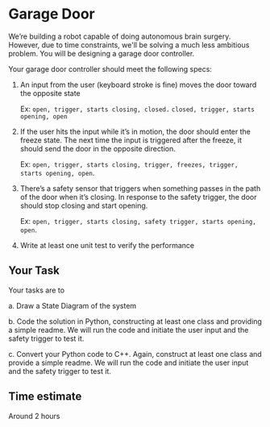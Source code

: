 # Garage Door

We’re building a robot capable of doing autonomous brain surgery.
However, due to time constraints, we'll be solving a much less ambitious
problem. You will be designing a garage door controller.

Your garage door controller should meet the following specs:

1.  An input from the user (keyboard stroke is fine) moves the door toward the opposite state

    Ex: `open, trigger, starts closing, closed.` `closed, trigger, starts opening, open`
1.  If the user hits the input while it’s in motion, the door should enter the freeze state. The next time the input is triggered after the freeze, it should send the door in the opposite direction.

    Ex: `open, trigger, starts closing, trigger, freezes, trigger, starts opening, open`.
1.  There’s a safety sensor that triggers when something passes in the path of the door when it’s closing. In response to the safety trigger, the door should stop closing and start opening.

    Ex: `open, trigger, starts closing, safety trigger, starts opening, open`.
1. Write at least one unit test to verify the performance

## Your Task

Your tasks are to

a. Draw a State Diagram of the system

b. Code the solution in Python, constructing at least one class and
providing a simple readme. We will run the code and initiate the user input and
the safety trigger to test it.

c. Convert your Python code to C++. Again, construct at least one class and
provide a simple readme. We will run the code and initiate the user input and
the safety trigger to test it.

## Time estimate

Around 2 hours

